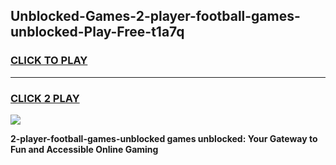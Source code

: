 
## Unblocked-Games-2-player-football-games-unblocked-Play-Free-t1a7q
<h3>
<a href="https://premium76.site?title=2-player-football-games-unblocked&ref=20A">CLICK TO PLAY</a></h3>
<hr>

<h3>
<a href="https://premium76.site?title=2-player-football-games-unblocked&ref=20A">CLICK 2 PLAY</a>
  
</h3>

<a href="https://premium76.site?title=2-player-football-games-unblocked&ref=20A"><img src="https://clearcache.store/games.png"></a>


**2-player-football-games-unblocked games unblocked: Your Gateway to Fun and Accessible Online Gaming**
